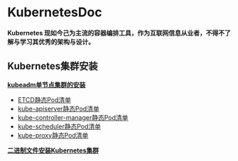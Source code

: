 # KubernetesDoc
**Kubernetes 现如今己为主流的容器编排工具，作为互联网信息从业者，不得不了解与学习其优秀的架构与设计。**
## Kubernetes集群安装
**[kubeadm单节点集群的安装](/install/kubeadm-boot-install.md)**
- [ETCD静态Pod清单](/install/yaml/etcd.yaml)
- [kube-apiserver静态Pod清单](/install/yaml/kube-apiserver.yaml)
- [kube-controller-manager静态Pod清单](/install/yaml/kube-controller-manager.yaml)
- [kube-scheduler静态Pod清单](/install/yaml/kube-scheduler.yaml)
- [kube-proxy静态Pod清单](/install/yaml/kube-proxy.yaml)

**[二进制文件安装Kubernetes集群](/install/install-from-binary.md)**